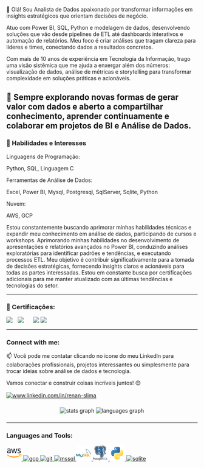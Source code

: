 👋 Olá!
Sou Analista de Dados apaixonado por transformar informações em insights estratégicos que orientam decisões de negócio.

Atuo com Power BI, SQL, Python e modelagem de dados, desenvolvendo soluções que vão desde pipelines de ETL até dashboards interativos e automação de relatórios. Meu foco é criar análises que tragam clareza para líderes e times, conectando dados a resultados concretos.

Com mais de 10 anos de experiência em Tecnologia da Informação, trago uma visão sistêmica que me ajuda a enxergar além dos números: visualização de dados, análise de métricas e storytelling para transformar complexidade em soluções práticas e acionáveis.

🚀 Sempre explorando novas formas de gerar valor com dados e aberto a compartilhar conhecimento, aprender continuamente e colaborar em projetos de BI e Análise de Dados.
----
 ### <p> 🚀 Habilidades e Interesses</p>
Linguagens de Programação: 
<p>Python, SQL, Linguagem C</p>
Ferramentas de Análise de Dados: 
<p>Excel, Power BI, Mysql, Postgresql, SqlServer, Sqlite, Python</p>
Nuvem:
<p>AWS, GCP</p>
Estou constantemente buscando aprimorar minhas habilidades técnicas e expandir meu conhecimento em análise de dados, participando de cursos e  workshops.
Aprimorando minhas habilidades no desenvolvimento de apresentações e relatórios avançados no Power BI, conduzindo análises exploratórias para identificar padrões e tendências, e executando processos ETL. Meu objetivo é contribuir significativamente para a tomada de decisões estratégicas, fornecendo insights claros e acionáveis para todas as partes interessadas.
Estou em constante busca por certificações adicionais para me manter atualizado com as últimas tendências e tecnologias do setor.


____
### <p>🏅 Certificações:</p>

<p>
   <img src="https://github.com/renanlima2023/certificacoes/blob/main/itil.png?raw=true" width="200" height="auto" style="margin-right: 10px;"/>
   <img src="https://github.com/renanlima2023/certificacoes/blob/main/restart.png?raw=true" width="120" height="auto" style="margin-right: 10px;"/>
   <img src="https://github.com/renanlima2023/certificacoes/blob/main/SQL%20Server.png?raw=true" width="120" height="auto" style="margin-left: 10px;"/>
   <img src="https://github.com/renanlima2023/certificacoes/blob/main/Power.png?raw=true" width="120" height="auto" />
</p>




----
<h3 align="left">Connect with me:</h3>
<P> 📫 
Você pode me contatar clicando no icone do meu LinkedIn para colaborações profissionais,
projetos interessantes ou simplesmente para trocar ideias sobre análise de dados e tecnologia.
<P>Vamos conectar e construir coisas incríveis juntos! 😊</P>
</P>
<p align="left">
<a href="https://linkedin.com/in/www.linkedin.com/in/renan-slima" target="blank"><img align="center" src="https://raw.githubusercontent.com/rahuldkjain/github-profile-readme-generator/master/src/images/icons/Social/linked-in-alt.svg" alt="www.linkedin.com/in/renan-slima" height="30" width="40" /></a>
</p>

###
<div align="center">
  <img src="https://github-readme-stats.vercel.app/api?username=renanlima2023&hide_title=false&hide_rank=false&show_icons=true&include_all_commits=true&count_private=true&disable_animations=false&theme=dracula&locale=en&hide_border=false" height="150" alt="stats graph"  />
  <img src="https://github-readme-stats.vercel.app/api/top-langs?username=renanlima2023&locale=en&hide_title=false&layout=compact&card_width=320&langs_count=5&theme=dracula&hide_border=false" height="150" alt="languages graph"  />
</div>

###
----
<h3 align="left">Languages and Tools:</h3>

<p align="left"> <a href="https://aws.amazon.com" target="_blank" rel="noreferrer"> <img src="https://raw.githubusercontent.com/devicons/devicon/master/icons/amazonwebservices/amazonwebservices-original-wordmark.svg" alt="aws" width="40" height="40"/> </a> <a href="https://cloud.google.com" target="_blank" rel="noreferrer"> <img src="https://www.vectorlogo.zone/logos/google_cloud/google_cloud-icon.svg" alt="gcp" width="40" height="40"/> </a> <a href="https://git-scm.com/" target="_blank" rel="noreferrer"> <img src="https://www.vectorlogo.zone/logos/git-scm/git-scm-icon.svg" alt="git" width="40" height="40"/> </a> <a href="https://www.microsoft.com/en-us/sql-server" target="_blank" rel="noreferrer"> <img src="https://www.svgrepo.com/show/303229/microsoft-sql-server-logo.svg" alt="mssql" width="40" height="40"/> </a> <a href="https://www.mysql.com/" target="_blank" rel="noreferrer"> <img src="https://raw.githubusercontent.com/devicons/devicon/master/icons/mysql/mysql-original-wordmark.svg" alt="mysql" width="40" height="40"/> </a> <a href="https://www.postgresql.org" target="_blank" rel="noreferrer"> <img src="https://raw.githubusercontent.com/devicons/devicon/master/icons/postgresql/postgresql-original-wordmark.svg" alt="postgresql" width="40" height="40"/> </a> <a href="https://www.python.org" target="_blank" rel="noreferrer"> <img src="https://raw.githubusercontent.com/devicons/devicon/master/icons/python/python-original.svg" alt="python" width="40" height="40"/> </a> <a href="https://www.sqlite.org/" target="_blank" rel="noreferrer"> <img src="https://www.vectorlogo.zone/logos/sqlite/sqlite-icon.svg" alt="sqlite" width="40" height="40"/> </a> </p>



